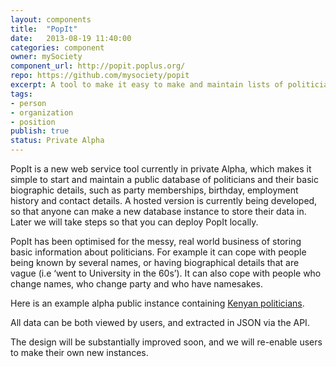```yaml
---
layout: components
title:  "PopIt"
date:   2013-08-19 11:40:00
categories: component
owner: mySociety
component_url: http://popit.poplus.org/
repo: https://github.com/mysociety/popit
excerpt: A tool to make it easy to make and maintain lists of politicians and their basic biographical information as structured data, without requiring technical skills.
tags:
- person
- organization
- position
publish: true
status: Private Alpha
---
```


PopIt is a new web service tool currently in private Alpha, which makes it simple to start and maintain a public database of politicians and their basic biographic details, such as party memberships, birthday, employment history and contact details. A hosted version is currently being developed, so that anyone can make a new database instance to store their data in. Later we will take steps so that you can deploy PopIt locally. 

PopIt has been optimised for the messy, real world business of storing basic information about politicians. For example it can cope with people being known by several names, or having biographical details that are vague (i.e ‘went to University in the 60s’). It can also cope with people who change names, who change party and who have namesakes. 

Here is an example alpha public instance containing [Kenyan politicians][kenya].

All data can be both viewed by users, and extracted in JSON via the API. 

The design will be substantially improved soon, and we will re-enable users to make their own new instances. 

[kenya]: http://kenyan-politicians.popit.mysociety.org
